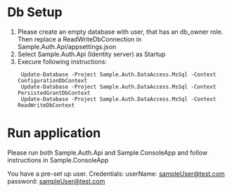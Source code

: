 # Db Setup

1. Please create an empty database with user, that has an db_owner role. Then replace a ReadWriteDbConnection in Sample.Auth.Api/appsettings.json 
2. Select Sample.Auth.Api (Identity server) as Startup
3. Execure following instructions:
   ```
    Update-Database -Project Sample.Auth.DataAccess.MsSql -Context ConfigurationDbContext
    Update-Database -Project Sample.Auth.DataAccess.MsSql -Context PersistedGrantDbContext
    Update-Database -Project Sample.Auth.DataAccess.MsSql -Context ReadWriteDbContext
   ```

# Run application
Please run both Sample.Auth.Api and Sample.ConsoleApp and follow instructions in Sample.ConsoleApp

You have a pre-set up user. Credentials:
userName: sampleUser@test.com
password: sampleUser@test.com




